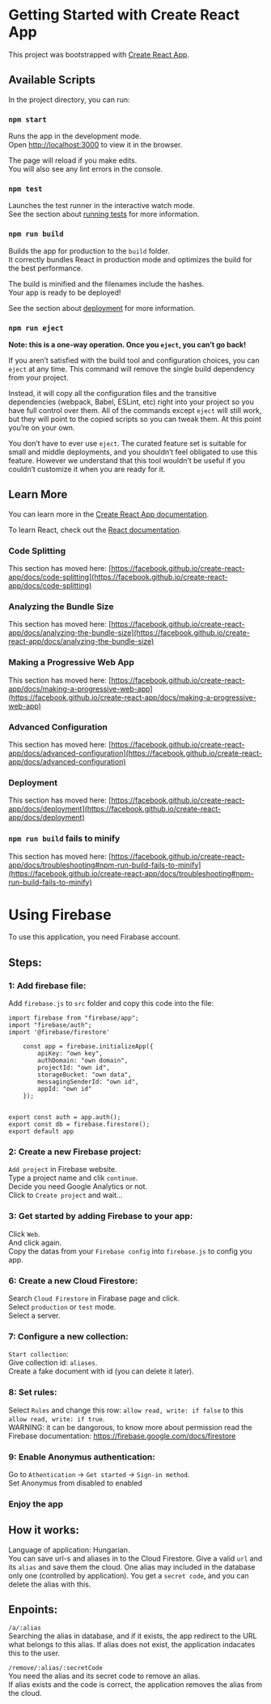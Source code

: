 # Getting Started with Create React App

This project was bootstrapped with [Create React App](https://github.com/facebook/create-react-app).

## Available Scripts

In the project directory, you can run:

### `npm start`

Runs the app in the development mode.\
Open [http://localhost:3000](http://localhost:3000) to view it in the browser.

The page will reload if you make edits.\
You will also see any lint errors in the console.

### `npm test`

Launches the test runner in the interactive watch mode.\
See the section about [running tests](https://facebook.github.io/create-react-app/docs/running-tests) for more information.

### `npm run build`

Builds the app for production to the `build` folder.\
It correctly bundles React in production mode and optimizes the build for the best performance.

The build is minified and the filenames include the hashes.\
Your app is ready to be deployed!

See the section about [deployment](https://facebook.github.io/create-react-app/docs/deployment) for more information.

### `npm run eject`

**Note: this is a one-way operation. Once you `eject`, you can’t go back!**

If you aren’t satisfied with the build tool and configuration choices, you can `eject` at any time. This command will remove the single build dependency from your project.

Instead, it will copy all the configuration files and the transitive dependencies (webpack, Babel, ESLint, etc) right into your project so you have full control over them. All of the commands except `eject` will still work, but they will point to the copied scripts so you can tweak them. At this point you’re on your own.

You don’t have to ever use `eject`. The curated feature set is suitable for small and middle deployments, and you shouldn’t feel obligated to use this feature. However we understand that this tool wouldn’t be useful if you couldn’t customize it when you are ready for it.

## Learn More

You can learn more in the [Create React App documentation](https://facebook.github.io/create-react-app/docs/getting-started).

To learn React, check out the [React documentation](https://reactjs.org/).

### Code Splitting

This section has moved here: [https://facebook.github.io/create-react-app/docs/code-splitting](https://facebook.github.io/create-react-app/docs/code-splitting)

### Analyzing the Bundle Size

This section has moved here: [https://facebook.github.io/create-react-app/docs/analyzing-the-bundle-size](https://facebook.github.io/create-react-app/docs/analyzing-the-bundle-size)

### Making a Progressive Web App

This section has moved here: [https://facebook.github.io/create-react-app/docs/making-a-progressive-web-app](https://facebook.github.io/create-react-app/docs/making-a-progressive-web-app)

### Advanced Configuration

This section has moved here: [https://facebook.github.io/create-react-app/docs/advanced-configuration](https://facebook.github.io/create-react-app/docs/advanced-configuration)

### Deployment

This section has moved here: [https://facebook.github.io/create-react-app/docs/deployment](https://facebook.github.io/create-react-app/docs/deployment)

### `npm run build` fails to minify

This section has moved here: [https://facebook.github.io/create-react-app/docs/troubleshooting#npm-run-build-fails-to-minify](https://facebook.github.io/create-react-app/docs/troubleshooting#npm-run-build-fails-to-minify)


# Using Firebase

To use this application, you need Firabase account.

## Steps:

### 1: Add firebase file:

Add `firebase.js` to `src` folder and copy this code into the file:

    import firebase from "firebase/app";
    import "firebase/auth";
    import '@firebase/firestore'

        const app = firebase.initializeApp({
            apiKey: "own key",
            authDomain: "own domain",
            projectId: "own id",
            storageBucket: "own data",
            messagingSenderId: "own id",
            appId: "own id"
        });


    export const auth = app.auth();
    export const db = firebase.firestore();
    export default app

### 2: Create a new Firebase project:

`Add project` in Firebase website.\
Type a project name and clik `continue`.\
Decide you need Google Analytics or not.\
Click to `Create project` and wait...

### 3: Get started by adding Firebase to your app:

Click `Web`.\
And click again.\
Copy the datas from your `Firebase config` into `firebase.js` to config you app.

### 6: Create a new Cloud Firestore:

Search `Cloud Firestore` in Firabase page and click.\
Select `production` or `test` mode.\
Select a server.

### 7: Configure a new collection:

`Start collection`:\
Give collection id: `aliases`.\
Create a fake document with id (you can delete it later).

### 8: Set rules:

Select `Rules` and change this row: `allow read, write: if false` to this `allow read, write: if true`.\
WARNING: it can be dangorous, to know more about permission read the Firebase documentation: https://firebase.google.com/docs/firestore

### 9: Enable Anonymus authentication:

Go to `Athentication` ->
`Get started` ->
`Sign-in method`.\
Set Anonymus from disabled to enabled

### Enjoy the app

## How it works:
Language of application: Hungarian.\
You can save url-s and aliases in to the Cloud Firestore.
Give a valid `url` and its `alias` and save them the cloud.
One alias may included in the database only one (controlled by application).
You get a `secret code`, and you can delete the alias with this.

## Enpoints:

`/a/:alias`\
Searching the alias in database, and if it exists, the app redirect to the URL what belongs to this alias.
If alias does not exist, the application indacates this to the user.

`/remove/:alias/:secretCode`\
You need the alias and its secret code to remove an alias.\
If alias exists and the code is correct, the application removes the alias from the cloud.

